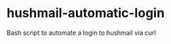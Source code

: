 hushmail-automatic-login
========================

Bash script to automate a login to hushmail via curl
